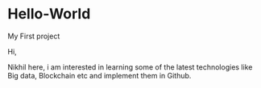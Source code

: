 # Hello-World
My First project

Hi,

Nikhil here, i am interested in learning some of the latest technologies like Big data, Blockchain etc and implement them in Github.
